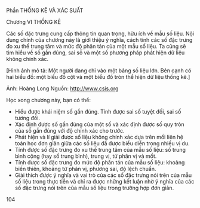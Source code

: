 Phần THỐNG KÊ VÀ XÁC SUẤT

Chương VI THỐNG KÊ

Các số đặc trưng cung cấp thông tin quan trọng, hữu ích về mẫu số liệu. Nội dung chính của chương này là giới thiệu ý nghĩa, cách tính các số đặc trưng đo xu thế trung tâm và mức độ phân tán của một mẫu số liệu. Ta cũng sẽ tìm hiểu về số gần đúng, sai số và một số phương pháp phát hiện dữ liệu không chính xác.

[Hình ảnh mô tả: Một người đang chỉ vào một bảng số liệu lớn. Bên cạnh có hai biểu đồ: một biểu đồ cột và một biểu đồ tròn thể hiện dữ liệu thống kê.]

Ảnh: Hoàng Long
Nguồn: http://www.csis.org

Học xong chương này, bạn có thể:

- Hiểu được khái niệm số gần đúng. Tính được sai số tuyệt đối, sai số tương đối.
- Xác định được số gần đúng của một số và xác định được số quy tròn của số gần đúng với độ chính xác cho trước.
- Phát hiện và lí giải được số liệu không chính xác dựa trên mối liên hệ toán học đơn giản giữa các số liệu đã được biểu diễn trong nhiều vị du.
- Tính được số đặc trưng đo xu thế trung tâm của mẫu số liệu: số trung bình cộng (hay số trung bình), trung vị, tứ phân vị và mốt.
- Tính được số đặc trưng đo mức độ phân tán của mẫu số liệu: khoảng biến thiên, khoảng tứ phân vị, phương sai, độ lệch chuẩn.
- Giải thích được ý nghĩa và vai trò của các số đặc trưng nói trên của mẫu số liệu trong thực tiễn và chỉ ra được những kết luận nhờ ý nghĩa của các số đặc trưng nói trên của mẫu số liệu trong trường hợp đơn giản.

104